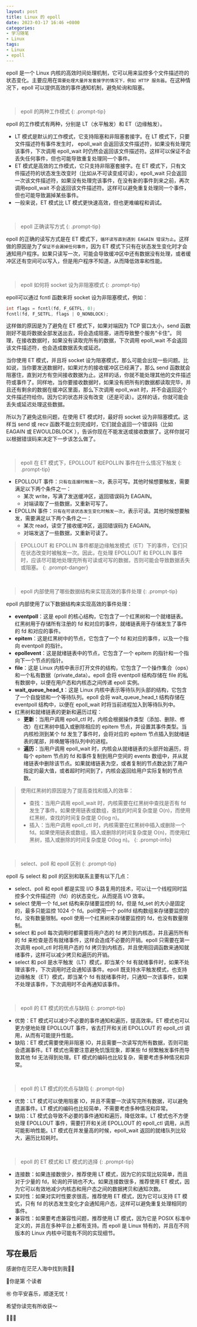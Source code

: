 ```yaml
---
layout: post
title: Linux 的 epoll
date: 2023-03-17 16:46 +0800
categories:
- 学习随笔
- Linux
tags:
- Linux
- epoll
---
```




epoll 是一个 Linux 内核的高效时间处理机制，它可以用来监控多个文件描述符的状态变化。主要应用在`需要处理大量并发套接字的情况下，例如 HTTP 服务器`。在这种情况下，epoll 可以提供高效的事件通知机制，避免轮询和阻塞。

​    

> epoll 的两种工作模式
{: .prompt-tip}

epoll 的工作模式有两种，分别是 LT（水平触发）和 ET（边缘触发）。
- LT 模式是默认的工作模式，它支持阻塞和非阻塞套接字。在 LT 模式下，只要文件描述符有事件发生时， epoll_wait 会返回该文件描述符，如果没有处理完该事件，下次调用 epoll_wait 时仍然会返回该文件描述符。这样可以保证不会丢失任何事件，但也可能导致重复处理同一个事件。
- ET 模式是高效的工作模式，它只支持非阻塞套接字。在 ET 模式下，只有文件描述符的状态发生改变时（比如从不可读变成可读），epoll_wait 只会返回一次该文件描述符，如果没有处理完该事件，在没有新的事件到来之前，再次调用epoll_wait 不会返回该文件描述符。这样可以避免重复处理同一个事件，但也可能导致漏掉某些事件。
- 一般来说，ET 模式比 LT 模式更快速高效，但也更难编程和调试。

​    

> epoll 正确读写方式
{: .prompt-tip}

epoll 的正确的读写方式是在 ET 模式下，`循环读写直到遇到 EAGAIN 错误为止`。这样做的原因是为了`保证不会漏掉任何事件`，因为 ET 模式下只有在状态发生变化时才会通知用户程序。如果只读写一次，可能会导致缓冲区中还有数据没有处理，或者缓冲区还有空间可以写入，但是用户程序不知道，从而降低效率和性能。

​    



> epoll 如何将 socket 设为非阻塞模式
{: .prompt-tip}

epoll可以通过 fcntl 函数来将 socket 设为非阻塞模式，例如：

```c
int flags = fcntl(fd, F_GETFL, 0);
fcntl(fd, F_SETFL, flags | O_NONBLOCK);
```

这样做的原因是为了避免在 ET 模式下，如果对端因为 TCP 窗口太小，send 函数刚好不能将数据全部发送出去，将会造成阻塞，进而导致整个服务“卡住”。 同理，在接收数据时，如果没有读取完所有的数据，下次调用 epoll_wait 不会返回该文件描述符，也会造成数据丢失或延迟。

当你使用 ET 模式，并且将 socket 设为阻塞模式，那么可能会出现一些问题。比如说，当你要发送数据时，如果对方的接收缓冲区已经满了，那么 send 函数就会阻塞住，直到对方有空间接收数据为止。这样的话，你就不能处理其他的文件描述符或事件了。同样地，当你要接收数据时，如果没有把所有的数据都读取完毕，并且还有剩余的数据在缓冲区里面，那么下次调用 epoll_wait 时，并不会返回这个文件描述符给你。因为它的状态并没有改变（还是可读）。这样的话，你就可能会丢失或延迟处理这些数据。

所以为了避免这些问题，在使用 ET 模式时，最好将 socket 设为非阻塞模式。这样当 send 或 recv 函数不能立刻完成时，它们就会返回一个错误码（比如 EAGAIN 或 EWOULDBLOCK ），告诉你现在不能发送或接收数据了。这样你就可以根据错误码来决定下一步该怎么做了。

​    


> epoll 在 ET 模式下，EPOLLOUT 和EPOLLIN 事件在什么情况下触发
{: .prompt-tip}

- EPOLLOUT 事件：`只有在连接时触发一次`，表示可写。其他时候想要触发，需要满足以下两个条件之一：
  - 某次 write，写满了发送缓冲区，返回错误码为 EAGAIN。
  - 对端读取了一些数据，又重新可写了。
- EPOLLIN 事件：`只有在可读状态发生变化时触发一次`，表示可读。其他时候想要触发，需要满足以下两个条件之一：
  - 某次 read，读空了接收缓冲区，返回错误码为 EAGAIN。
  - 对端发送了一些数据，又重新可读了。

> EPOLLOUT 和 EPOLLIN 事件都是边缘触发模式（ET）下的事件，它们只在状态改变时被触发一次。因此，在处理 EPOLLOUT 和 EPOLLIN 事件时，应该尽可能地处理完所有可读或可写的数据，否则可能会导致数据丢失或阻塞。
{: .prompt-danger}

​    


> epoll 内部使用了哪些数据结构来实现高效的事件处理
{: .prompt-tip}

epoll 内部使用了以下数据结构来实现高效的事件处理：

- **eventpoll**：这是 epoll 的核心结构，它包含了一个红黑树和一个就绪链表。红黑树用于存储所有注册的 fd 和对应的事件，就绪链表用于存储发生了事件的 fd 和对应的事件。
- **epitem**：这是红黑树中的节点，它包含了一个 fd 和对应的事件，以及一个指向 eventpoll 的指针。
- **epollevent**：这是就绪链表中的节点，它包含了一个 epitem 的指针和一个指向下一个节点的指针。
- **file**：这是 Linux 内核中表示打开文件的结构，它包含了一个操作集合（ops）和一个私有数据（private_data）。epoll 会将 eventpoll 结构存储在 file 的私有数据中，以便在用户态和内核态之间传递 epoll 实例。
- **wait_queue_head_t**：这是 Linux 内核中表示等待队列头部的结构，它包含了一个自旋锁和一个等待队列。epoll 会将 wait_queue_head_t 结构存储在 eventpoll 结构中，以便在 epoll_wait 时将当前进程加入到等待队列中。
- 红黑树和就绪链表的更新和遍历过程：
  - **更新**：当用户调用 epoll_ctl 时，内核会根据操作类型（添加、删除、修改）在红黑树中插入或删除相应的 epitem 节点，并设置其事件类型。当内核检测到某个 fd 发生了事件时，会将对应的 epitem 节点插入到就绪链表的尾部，并唤醒等待队列中的进程。
  - **遍历**：当用户调用 epoll_wait 时，内核会从就绪链表的头部开始遍历，将每个 epitem 节点的 fd 和事件复制到用户空间的 events 数组中，并从就绪链表中删除该节点。如果就绪链表为空，或者复制的节点数达到了用户指定的最大值，或者超时时间到了，内核会返回给用户实际复制的节点数。

> 使用红黑树的原因是为了提高查找和插入的效率：
>
> - 查找：当用户调用 epoll_wait 时，内核需要在红黑树中查找是否有 fd 发生了事件。如果使用链表或数组，查找的时间复杂度是 O(n)，而使用红黑树，查找的时间复杂度是 O(log n)。
> - 插入：当用户调用 epoll_ctl 时，内核需要在红黑树中插入或删除一个 fd。如果使用链表或数组，插入或删除的时间复杂度是 O(n)，而使用红黑树，插入或删除的时间复杂度是 O(log n)。
{: .prompt-info}

​    




> select、poll 和 epoll 区别
{: .prompt-tip}

epoll 与 select 和 poll 的区别和联系主要有以下几点：

- select、poll 和 epoll 都是实现 I/O 多路复用的技术，可以让一个线程同时监控多个文件描述符（fd）的状态变化，从而提高 I/O 效率。
- select 使用一个 fd_set 结构来存储要监控的 fd，但是 fd_set 的大小是固定的，最多只能监控 1024 个 fd。poll使用一个 pollfd 结构数组来存储要监控的 fd，没有数量限制。epoll 使用一个红黑树来存储要监控的 fd，也没有数量限制。
- select 和 poll 每次调用时都需要将用户态的 fd 拷贝到内核态，并且遍历所有的 fd 来检查是否有就绪事件，这样会造成不必要的开销。epoll 只需要在第一次调用 epoll_ctl 时将用户态的 fd 拷贝到内核态，并且使用回调函数来通知就绪事件，这样可以减少拷贝和遍历的开销。
- select 和 poll 是水平触发（LT）模式，即当某个 fd 有就绪事件时，如果不处理该事件，下次调用时还会通知该事件。epoll 既支持水平触发模式，也支持边缘触发（ET）模式，即当某个 fd 有就绪事件时，只通知一次该事件，如果不处理该事件，下次调用时不会再通知该事件。

​    

> epoll 的 ET 模式的优点与缺陷
{: .prompt-tip}

- 优势：ET 模式可以减少不必要的事件通知和遍历，提高效率。ET 模式也可以更方便地处理 EPOLLOUT 事件，省去打开和关闭 EPOLLOUT 的 epoll_ctl 调用，从而有可能提升性能。
- 缺陷：ET 模式需要使用非阻塞 IO，并且需要一次读写完所有数据，否则可能会遗漏事件。ET 模式也需要注意避免饥饿现象，即某些 fd 频繁触发事件而导致其他 fd 无法得到处理。ET 模式的编码也比较复杂，需要考虑多种情况和异常。

​    

> epoll 的 LT 模式的优点与缺陷
{: .prompt-tip}

- 优势：LT 模式可以使用阻塞 IO，并且不需要一次读写完所有数据，可以避免遗漏事件。LT 模式的编码也比较简单，不需要考虑多种情况和异常。
- 缺陷：LT 模式会导致不必要的事件通知和遍历，降低效率。LT 模式也不方便处理 EPOLLOUT 事件，需要打开和关闭 EPOLLOUT 的 epoll_ctl 调用，从而可能影响性能。LT 模式在并发量高的时候，epoll_wait 返回的就绪队列比较大，遍历比较耗时。

​    

> epoll 的 ET 模式和 LT 模式的选择
{: .prompt-tip}

- 连接数：如果连接数很少，推荐使用 LT 模式，因为它的实现比较简单，而且对于少量的 fd，轮询的开销也不大。如果连接数很多，推荐使用 ET 模式，因为它可以有效地减少内核态和用户态之间的数据拷贝和通知次数。
- 实时性：如果对实时性要求很高，推荐使用 ET 模式，因为它可以支持 ET 模式，只有 fd 的状态发生变化才会通知用户态，这样可以避免重复处理相同的事件。
- 兼容性：如果要考虑兼容性问题，推荐使用 LT 模式，因为它是 POSIX 标准中定义的，并且在多种平台上都有支持。而 epoll 是 Linux 特有的，并且在不同版本的 Linux 内核中可能有不同的实现细节。
​    

## 写在最后

感谢你在茫茫人海中找到我🕵🏼

<script async src="//busuanzi.ibruce.info/busuanzi/2.3/busuanzi.pure.mini.js"></script>

<link rel="stylesheet" href="https://use.fontawesome.com/releases/v5.3.1/css/all.css" integrity="sha384-mzrmE5qonljUremFsqc01SB46JvROS7bZs3IO2EmfFsd15uHvIt+Y8vEf7N7fWAU" crossorigin="anonymous">

<span id="busuanzi_container_page_pv">🎉你是第 <span id="busuanzi_value_page_pv"><i class="fa fa-spinner fa-spin"></i>  </span> 个读者

㊗️ 你平安喜乐，顺遂无忧！

希望你读完有所收获～

🥂🥂🥂 
